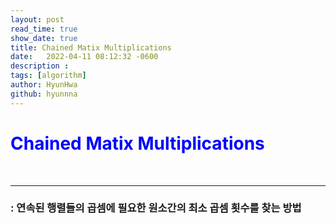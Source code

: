 ```yaml
---
layout: post
read_time: true
show_date: true
title: Chained Matix Multiplications
date:   2022-04-11 08:12:32 -0600
description : 
tags: [algorithm]
author: HyunHwa
github: hyunnna
---
```


# <span style="color:blue">**Chained Matix Multiplications**  </span>  
<br />

***

### : 연속된 행렬들의 곱셈에 필요한 원소간의 최소 곱셈 횟수를 찾는 방법

<br />

